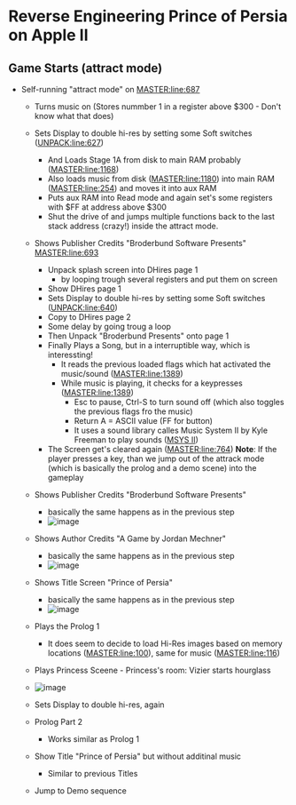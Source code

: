 # Reverse Engineering Prince of Persia on Apple II

## Game Starts (attract mode)
- Self-running "attract mode" on [MASTER:line:687](https://github.com/magraina/Prince-of-Persia-Apple-II/blob/master/01%20POP%20Source/Source/MASTER.S#L687)
  - Turns music on (Stores nummber 1 in a register above $300 - Don't know what that does)
  - Sets Display to double hi-res by setting some Soft switches ([UNPACK:line:627](https://github.com/magraina/Prince-of-Persia-Apple-II/blob/master/01%20POP%20Source/Source/UNPACK.S#L627))
    - And Loads Stage 1A from disk to main RAM probably ([MASTER:line:1168](https://github.com/magraina/Prince-of-Persia-Apple-II/blob/master/01%20POP%20Source/Source/MASTER.S#L1168))
    - Also loads music from disk ([MASTER:line:1180](https://github.com/magraina/Prince-of-Persia-Apple-II/blob/master/01%20POP%20Source/Source/MASTER.S#L1180)) into main RAM ([MASTER:line:254](https://github.com/magraina/Prince-of-Persia-Apple-II/blob/master/01%20POP%20Source/Source/MASTER.S#L254)) and moves it into aux RAM
    - Puts aux RAM into Read mode and again set's some registers with $FF at address above $300
    - Shut the drive of and jumps multiple functions back to the last stack address (crazy!) inside the attract mode.
  - Shows Publisher Credits "Broderbund Software Presents" [MASTER:line:693](https://github.com/magraina/Prince-of-Persia-Apple-II/blob/master/01%20POP%20Source/Source/MASTER.S#L693)
    - Unpack splash screen into DHires page 1
      - by looping trough several registers and put them on screen
    - Show DHires page 1
    - Sets Display to double hi-res by setting some Soft switches ([UNPACK:line:640](https://github.com/magraina/Prince-of-Persia-Apple-II/blob/master/01%20POP%20Source/Source/UNPACK.S#L640))
    - Copy to DHires page 2
    - Some delay by going troug a loop
    - Then Unpack "Broderbund Presents" onto page 1
    - Finally Plays a Song, but in a interruptible way, which is interessting!
      - It reads the previous loaded flags which hat activated the music/sound ([MASTER:line:1389](https://github.com/magraina/Prince-of-Persia-Apple-II/blob/master/01%20POP%20Source/Source/MASTER.S#L1389))
      - While music is playing, it checks for a keypresses ([MASTER:line:1389](https://github.com/magraina/Prince-of-Persia-Apple-II/blob/master/01%20POP%20Source/Source/MASTER.S#L1389))
        - Esc to pause, Ctrl-S to turn sound off (which also toggles the previous flags fro the music)
        - Return A = ASCII value (FF for button)
        - It uses a sound library calles Music System II by Kyle Freeman to play sounds ([MSYS II](https://github.com/magraina/Prince-of-Persia-Apple-II/blob/master/04%20Support/MakeDisk/S/MSYS.S))
    - The Screen get's cleared again ([MASTER:line:764](https://github.com/magraina/Prince-of-Persia-Apple-II/blob/master/01%20POP%20Source/Source/MASTER.S#L764))
  **Note**: If the player presses a key, than we jump out of the attrack mode (which is basically the prolog and a demo scene) into the gameplay
  - Shows Publisher Credits "Broderbund Software Presents"
    - basically the same happens as in the previous step
    - ![image](https://github.com/magraina/Prince-of-Persia-Apple-II/assets/33145691/046ce568-39b3-4715-bf94-9281798c72c7)

  - Shows Author Credits "A Game by Jordan Mechner"
    - basically the same happens as in the previous step
    - ![image](https://github.com/magraina/Prince-of-Persia-Apple-II/assets/33145691/3dd0f5a8-1ddf-4512-875e-dad6e4e4900f)

  - Shows Title Screen "Prince of Persia"
    - basically the same happens as in the previous step
    - ![image](https://github.com/magraina/Prince-of-Persia-Apple-II/assets/33145691/e67b9c65-a333-4a65-b064-f92e23a04b16)

  - Plays the Prolog 1
    - It does seem to decide to load Hi-Res images based on memory locations ([MASTER:line:100](https://github.com/magraina/Prince-of-Persia-Apple-II/blob/master/01%20POP%20Source/Source/MASTER.S#L100)), same for music ([MASTER:line:116](https://github.com/magraina/Prince-of-Persia-Apple-II/blob/master/01%20POP%20Source/Source/MASTER.S#L116))
  - Plays Princess Sceene - Princess's room: Vizier starts hourglass
  - ![image](https://github.com/magraina/Prince-of-Persia-Apple-II/assets/33145691/5a36d484-5d82-4768-af94-2f3cdfab74b4)

  - Sets Display to double hi-res, again
  - Prolog Part 2
    - Works similar as Prolog 1
  - Show Title "Prince of Persia" but without additinal music
    - Similar to previous Titles
  - Jump to Demo sequence
